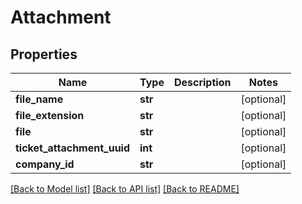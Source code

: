 # Attachment

## Properties
Name | Type | Description | Notes
------------ | ------------- | ------------- | -------------
**file_name** | **str** |  | [optional] 
**file_extension** | **str** |  | [optional] 
**file** | **str** |  | [optional] 
**ticket_attachment_uuid** | **int** |  | [optional] 
**company_id** | **str** |  | [optional] 

[[Back to Model list]](../README.md#documentation-for-models) [[Back to API list]](../README.md#documentation-for-api-endpoints) [[Back to README]](../README.md)


